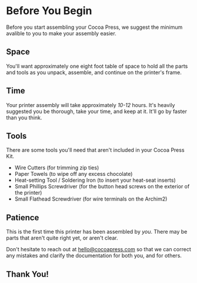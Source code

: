 # Before You Begin

Before you start assembling your Cocoa Press, we suggest the minimum avalible to you to make your assembly easier.

## Space

You'll want approximately one eight foot table of space to hold all the parts and tools as you unpack, assemble, and continue on the printer's frame.

## Time

Your printer assembly will take approximately *10-12* hours.  It's heavily suggested you be thorough, take your time, and keep at it.  It'll go by faster than you think.

## Tools

There are some tools you'll need that aren't included in your Cocoa Press Kit.

- Wire Cutters (for trimming zip ties)
- Paper Towels (to wipe off any excess chocolate)
- Heat-setting Tool / Soldering Iron (to insert your heat-seat inserts)
- Small Phillips Screwdriver (for the button head screws on the exterior of the printer)
- Small Flathead Screwdriver (for wire terminals on the Archim2) 

## Patience

This is the first time this printer has been assembled by *you*.  There may be parts that aren't quite right yet, or aren't clear.  

Don't hesitate to reach out at hello@cocoapress.com so that we can correct any mistakes and clarify the documentation for both you, and for others.

## Thank You!